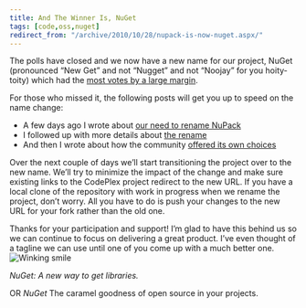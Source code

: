 ```yaml
---
title: And The Winner Is, NuGet
tags: [code,oss,nuget]
redirect_from: "/archive/2010/10/28/nupack-is-now-nuget.aspx/"
---
```


The polls have closed and we now have a new name for our project, NuGet
(pronounced “New Get” and not “Nugget” and not “Noojay” for you
hoity-toity) which had the [most votes by a large
margin](https://web.archive.org/web/20101027003427/http://nupack.codeplex.com/workitem/282 "Rename NuPack to NuGet").

For those who missed it, the following posts will get you up to speed on
the name change:

- A few days ago I wrote about [our need to rename NuPack](https://haacked.com/archive/2010/10/21/renaming-nupack.aspx "Renaming NuPack")
- I followed up with more details about [the rename](https://haacked.com/archive/2010/10/22/naming-is-hard.aspx "Naming is hard")
- And then I wrote about how the community [offered its own choices](https://haacked.com/archive/2010/10/23/community-naming.aspx "Community Naming")

Over the next couple of days we’ll start transitioning the project over to the new name. We’ll try to minimize the impact of the change and make sure existing links to the CodePlex project redirect to the new URL. If you have a local clone of the repository with work in progress when we rename the project, don’t worry. All you have to do is push your changes to the new URL for your fork rather than the old one.

Thanks for your participation and support! I’m glad to have this behind us so we can continue to focus on delivering a great product. I’ve even thought of a tagline we can use until one of you come up with a much better one. ![Winking smile](https://haacked.com/images/haacked_com/WindowsLiveWriter/Introducing-NuGet_125B4/wlEmoticon-winkingsmile_2.png)

*NuGet: A new way to get libraries.*

OR *NuGet* The caramel goodness of open source in your projects.


